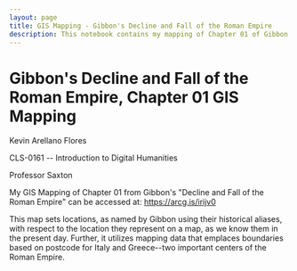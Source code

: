 ```yaml
---
layout: page
title: GIS Mapping - Gibbon's Decline and Fall of the Roman Empire
description: This notebook contains my mapping of Chapter 01 of Gibbon's Decline and Fall of the Roman Empire using GIS Mapping computational methods.
---
```

# Gibbon's Decline and Fall of the Roman Empire, Chapter 01 GIS Mapping
Kevin Arellano Flores

CLS-0161 -- Introduction to Digital Humanities

Professor Saxton

My GIS Mapping of Chapter 01 from Gibbon's "Decline and Fall of the Roman Empire" can be accessed at: https://arcg.is/irijv0

This map sets locations, as named by Gibbon using their historical aliases, with respect to the location they represent on a map, as we know them in the present day. Further, it utilizes mapping data that emplaces boundaries based on postcode for Italy and Greece--two important centers of the Roman Empire.
